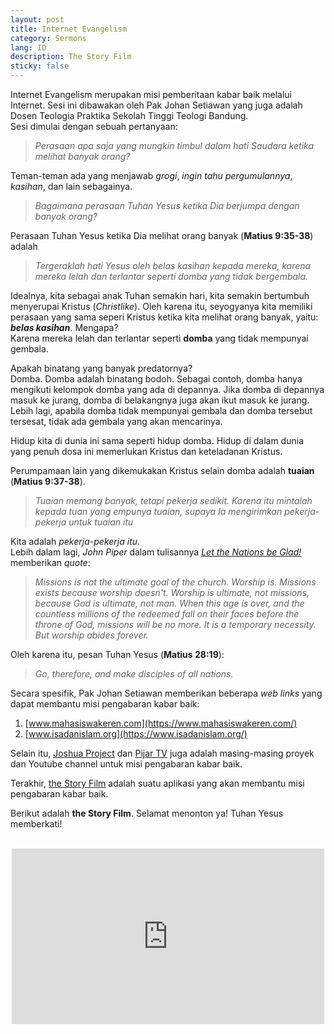 ```yaml
---
layout: post
title: Internet Evangelism
category: Sermons
lang: ID
description: The Story Film
sticky: false
---
```

Internet Evangelism merupakan misi pemberitaan kabar baik melalui Internet. Sesi ini dibawakan oleh Pak Johan Setiawan yang juga adalah Dosen Teologia Praktika Sekolah Tinggi Teologi Bandung.     
Sesi dimulai dengan sebuah pertanyaan:

> _Perasaan apa saja yang mungkin timbul dalam hati Saudara ketika melihat banyak orang?_  

Teman-teman ada yang menjawab _grogi_, _ingin tahu pergumulannya_, _kasihan_, dan lain sebagainya. 

> _Bagaimana perasaan Tuhan Yesus ketika Dia berjumpa dengan banyak orang?_

Perasaan Tuhan Yesus ketika Dia melihat orang banyak (**Matius 9:35-38**) adalah 

> _Tergeraklah hati Yesus oleh belas kasihan kepada mereka, karena mereka lelah dan terlantar seperti domba yang tidak bergembala._ 

Idealnya, kita sebagai anak Tuhan semakin hari, kita semakin bertumbuh menyerupai Kristus (_Christlike_). Oleh karena itu, seyogyanya kita memiliki perasaan yang sama seperi Kristus ketika kita melihat orang banyak, yaitu: **_belas kasihan_**. Mengapa?     
Karena mereka lelah dan terlantar seperti **domba** yang tidak mempunyai gembala.    

Apakah binatang yang banyak predatornya?      
Domba. Domba adalah binatang bodoh. Sebagai contoh, domba hanya mengikuti kelompok domba yang ada di  depannya. Jika domba di depannya masuk ke jurang, domba di belakangnya juga akan ikut masuk ke jurang. Lebih lagi, apabila domba tidak mempunyai gembala dan domba tersebut tersesat, tidak ada gembala yang akan mencarinya.

Hidup kita di dunia ini sama seperti hidup domba. Hidup di dalam dunia yang penuh dosa ini memerlukan Kristus dan keteladanan Kristus.    

Perumpamaan lain yang dikemukakan Kristus selain domba adalah **tuaian** (**Matius 9:37-38**). 

> _Tuaian memang banyak, tetapi pekerja sedikit. Karena itu mintalah kepada tuan yang empunya tuaian, supaya Ia mengirimkan pekerja-pekerja untuk tuaian itu_

Kita adalah _pekerja-pekerja itu_.    
Lebih dalam lagi, _John Piper_ dalam tulisannya [_Let the Nations be Glad!_](https://www.goodreads.com/work/quotes/2552661-let-the-nations-be-glad-the-supremacy-of-god-in-missions) memberikan _quote_:

> _Missions is not the ultimate goal of the church. Worship is. Missions exists because worship doesn't. Worship is ultimate, not missions, because God is ultimate, not man. When this age is over, and the countless millions of the redeemed fall on their faces before the throne of God, missions will be no more. It is a temporary necessity. But worship abides forever._

Oleh karena itu, pesan Tuhan Yesus (**Matius 28:19**):

> _Go, therefore, and make disciples of all nations._

Secara spesifik, Pak Johan Setiawan memberikan beberapa _web links_ yang dapat membantu misi pengabaran kabar baik:

1. [www.mahasiswakeren.com](https://www.mahasiswakeren.com/)   
2. [www.isadanislam.org](https://www.isadanislam.org/)

Selain itu, [Joshua Project](https://joshuaproject.net/) dan [Pijar TV](https://youtu.be/nE6dSdH6yb4) juga adalah masing-masing proyek dan Youtube channel untuk misi pengabaran kabar baik.     

Terakhir, [the Story Film](https://thestoryfilm.com/) adalah suatu aplikasi yang akan membantu misi pengabaran kabar baik.      

Berikut adalah **the Story Film**. Selamat menonton ya! Tuhan Yesus memberkati!   
<br/>
<div style="text-align: center">
	<iframe src='https://thestoryfilm.com/embed/player/41931?lang=en' frameborder='0' width='500' height='281' frameborder='0' webkitallowfullscreen mozallowfullscreen allowfullscreen></iframe>
</div>
<br/>


